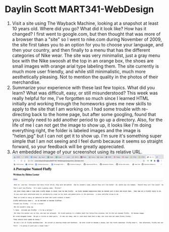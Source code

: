 # Daylin Scott MART341-WebDesign
1. Visit a site using The Wayback Machine, looking at a snapshot at least 10 years old. Where did
you go? What did it look like? How has it changed?
I first went to google.com, but then thought that was more of a browser than a "site" so I went to nike.com during November of 2009, the site first takes you to an option for you to choose your language, and then your country, and then finally to a menu that has the different categories of Nike wear. The site was very minimalist, just a gray menu box with the Nike swoosh at the top in an orange box, the shoes are small images with orange arial type labeling them. The site currently is much more user friendly, and while still minimalistic, much more aesthetically pleasing. Not to mention the quality in the photos of their merchandise.
2. Summarize your experience with these last few topics. What did you learn? What was difficult,
easy, or still misunderstood?
This week was really helpful for me, I've forgotten so much since I learned HTML initially and working through the homeworks gives me new skills to apply to the site that I am working on. I had some trouble with re-directing back to the home page, but after some googling, found that you simply need to add another period to go up a directory. Also, for the life of me I can not get the image to show up, it looks like I'm doing everything right, the folder is labeled images and the image is "helen.jpg" but I can not get it to show up. I'm sure it's something super simple that I am not seeing and I feel dumb because it seems so straight forward, so your feedback will be greatly appreciated.
3. An embedded image of your screenshot using its relative URL.
![My screenshot](./images/screenshot.png)
